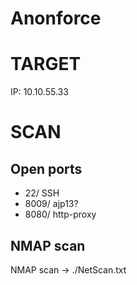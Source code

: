 # Anonforce

# TARGET
IP: 10.10.55.33

# SCAN
## Open ports
- 22/ SSH
- 8009/ ajp13?
- 8080/ http-proxy

## NMAP scan
NMAP scan -> ./NetScan.txt

# 